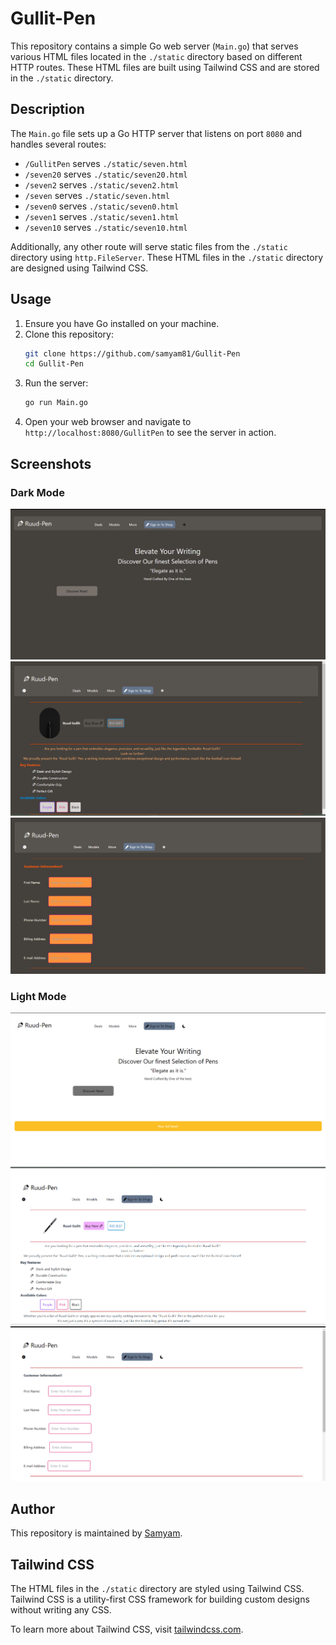 # Gullit-Pen

This repository contains a simple Go web server (`Main.go`) that serves various HTML files located in the `./static` directory based on different HTTP routes. These HTML files are built using Tailwind CSS and are stored in the `./static` directory.

## Description

The `Main.go` file sets up a Go HTTP server that listens on port `8080` and handles several routes:

- `/GullitPen` serves `./static/seven.html`
- `/seven20` serves `./static/seven20.html`
- `/seven2` serves `./static/seven2.html`
- `/seven` serves `./static/seven.html`
- `/seven0` serves `./static/seven0.html`
- `/seven1` serves `./static/seven1.html`
- `/seven10` serves `./static/seven10.html`

Additionally, any other route will serve static files from the `./static` directory using `http.FileServer`. These HTML files in the `./static` directory are designed using Tailwind CSS.

## Usage

1. Ensure you have Go installed on your machine.
2. Clone this repository:
   ```bash
   git clone https://github.com/samyam81/Gullit-Pen
   cd Gullit-Pen
   ```
3. Run the server:
   ```bash
   go run Main.go
   ```
4. Open your web browser and navigate to `http://localhost:8080/GullitPen` to see the server in action.

## Screenshots

### Dark Mode

![Seven0 Dark Mode](https://github.com/samyam81/Gullit-Pen/raw/main/output/Dark/Seven0.png)
![Seven10 Dark Mode](https://github.com/samyam81/Gullit-Pen/raw/main/output/Dark/Seven10.png)
![Seven20 Dark Mode](https://github.com/samyam81/Gullit-Pen/raw/main/output/Dark/Seven20.png)

### Light Mode

![Seven Light Mode](https://github.com/samyam81/Gullit-Pen/raw/main/output/Light/Seven.png)
![Seven1 Light Mode](https://github.com/samyam81/Gullit-Pen/raw/main/output/Light/Seven1.png)
![Seven2 Light Mode](https://github.com/samyam81/Gullit-Pen/raw/main/output/Light/Seven2.png)

## Author

This repository is maintained by [Samyam](https://github.com/samyam81).

## Tailwind CSS

The HTML files in the `./static` directory are styled using Tailwind CSS. Tailwind CSS is a utility-first CSS framework for building custom designs without writing any CSS.

To learn more about Tailwind CSS, visit [tailwindcss.com](https://tailwindcss.com/).
